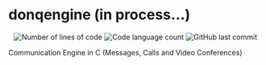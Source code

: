 # donqengine (in process...)
<p align="center">
	<img alt="Number of lines of code" src="https://img.shields.io/tokei/lines/github/milesdonquijote/donqengine" />
	<img alt="Code language count" src="https://img.shields.io/github/languages/count/milesdonquijote/donqengine?color=yellow" />
	<img alt="GitHub last commit" src="https://img.shields.io/github/last-commit/milesdonquijote/donqengine?color=green" />
</p>
<p>Communication Engine in C (Messages, Calls and Video Conferences)</p>


